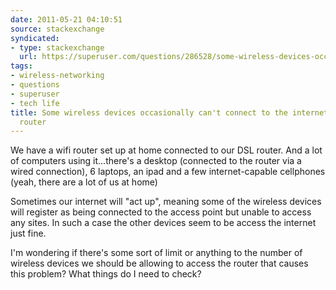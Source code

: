 ```yaml
---
date: 2011-05-21 04:10:51
source: stackexchange
syndicated:
- type: stackexchange
  url: https://superuser.com/questions/286528/some-wireless-devices-occasionally-cant-connect-to-the-internet-via-our-wireles
tags:
- wireless-networking
- questions
- superuser
- tech life
title: Some wireless devices occasionally can't connect to the internet via our wireless
  router
---
```


We have a wifi router set up at home connected to our DSL router. And a lot of computers using it...there's a desktop (connected to the router via a wired connection), 6 laptops, an ipad and a few internet-capable cellphones (yeah, there are a lot of us at home)

Sometimes our internet will "act up", meaning some of the wireless devices will register as being connected to the access point but unable to access any sites. In such a case the other devices seem to be access the internet just fine.

I'm wondering if there's some sort of limit or anything to the number of wireless devices we should be allowing to access the router that causes this problem? What things do I need to check?